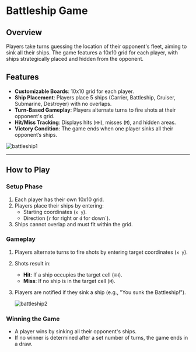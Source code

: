 # Battleship Game

## Overview
Players take turns guessing the location of their opponent's fleet, aiming to sink all their ships. The game features a 10x10 grid for each player, with ships strategically placed and hidden from the opponent.

## Features
- **Customizable Boards**: 10x10 grid for each player.
- **Ship Placement**: Players place 5 ships (Carrier, Battleship, Cruiser, Submarine, Destroyer) with no overlaps.
- **Turn-Based Gameplay**: Players alternate turns to fire shots at their opponent's grid.
- **Hit/Miss Tracking**: Displays hits (`HH`), misses (`M`), and hidden areas.
- **Victory Condition**: The game ends when one player sinks all their opponent’s ships.

![battleship1](https://github.com/user-attachments/assets/1dfaf2dd-d296-4006-ae27-88c636a9a3b7)


---

## How to Play

### **Setup Phase**
1. Each player has their own 10x10 grid.
2. Players place their ships by entering:
   - Starting coordinates (`x y`).
   - Direction (`r` for right or `d` for down`).
3. Ships cannot overlap and must fit within the grid.

### **Gameplay**
1. Players alternate turns to fire shots by entering target coordinates (`x y`).
2. Shots result in:
   - **Hit**: If a ship occupies the target cell (`HH`).
   - **Miss**: If no ship is in the target cell (`M`).
3. Players are notified if they sink a ship (e.g., "You sunk the Battleship!").

   ![battleship2](https://github.com/user-attachments/assets/ac70df11-dedd-4e87-bfb7-57ec6b5cbd15)


### **Winning the Game**
- A player wins by sinking all their opponent's ships.
- If no winner is determined after a set number of turns, the game ends in a draw.




